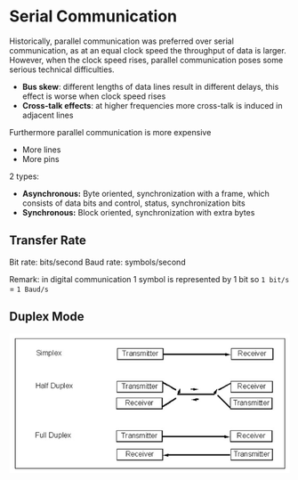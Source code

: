 # Serial Communication

Historically, parallel communication was preferred over serial communication, as at an equal clock speed the throughput of data is larger. However, when the clock speed rises, parallel communication poses some serious technical difficulties.

* **Bus skew**: different lengths of data lines result in different delays, this effect is worse when clock speed rises  
* **Cross-talk effects**: at higher frequencies more cross-talk is induced in adjacent lines

Furthermore parallel communication is more expensive

* More lines
* More pins

2 types:

* **Asynchronous:** Byte oriented, synchronization with a frame, which consists of data bits and control, status, synchronization bits
* **Synchronous:** Block oriented, synchronization with extra bytes

## Transfer Rate

Bit rate: bits/second
Baud rate: symbols/second

Remark: in digital communication 1 symbol is represented by 1 bit so `1 bit/s` = `1 Baud/s`

## Duplex Mode

![](./img/duplex-mode.png)
